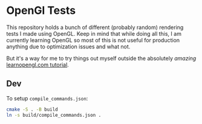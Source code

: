 # OpenGl Tests

This repository holds a bunch of different (probably random) rendering tests I made using OpenGL. Keep in mind that
while doing all this, I am currently learning OpenGL so most of this is not useful for production anything due to
optimization issues and what not.

But it's a way for me to try things out myself outside the absolutely *amazing* [learnopengl.com
tutorial](http://learnopengl.com).


## Dev

To setup `compile_commands.json`:
```bash
cmake -S . -B build
ln -s build/compile_commands.json .
```
